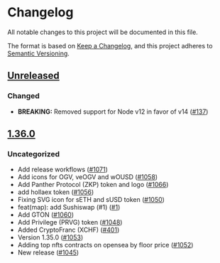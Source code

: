 # Changelog
All notable changes to this project will be documented in this file.

The format is based on [Keep a Changelog](https://keepachangelog.com/en/1.0.0/),
and this project adheres to [Semantic Versioning](https://semver.org/spec/v2.0.0.html).

## [Unreleased]
### Changed
- **BREAKING:** Removed support for Node v12 in favor of v14 ([#137](https://github.com/MetaMask/eth-json-rpc-middleware/pull/137))

## [1.36.0]
### Uncategorized
- Add release workflows ([#1071](https://github.com/MetaMask/contract-metadata/pull/1071))
- Add icons for OGV, veOGV and wOUSD ([#1058](https://github.com/MetaMask/contract-metadata/pull/1058))
- Add Panther Protocol (ZKP) token and logo ([#1066](https://github.com/MetaMask/contract-metadata/pull/1066))
- add hollaex token ([#1056](https://github.com/MetaMask/contract-metadata/pull/1056))
- Fixing SVG icon for sETH and sUSD token ([#1050](https://github.com/MetaMask/contract-metadata/pull/1050))
- feat(map): add Sushiswap (#1) ([#1](https://github.com/MetaMask/contract-metadata/pull/1))
- Add GTON ([#1060](https://github.com/MetaMask/contract-metadata/pull/1060))
- Add Privilege (PRVG) token ([#1048](https://github.com/MetaMask/contract-metadata/pull/1048))
- Added CryptoFranc (XCHF) ([#401](https://github.com/MetaMask/contract-metadata/pull/401))
- Version 1.35.0 ([#1053](https://github.com/MetaMask/contract-metadata/pull/1053))
- Adding top nfts contracts on opensea by floor price ([#1052](https://github.com/MetaMask/contract-metadata/pull/1052))
- New release ([#1045](https://github.com/MetaMask/contract-metadata/pull/1045))

[Unreleased]: https://github.com/MetaMask/contract-metadata/compare/v1.36.0...HEAD
[1.36.0]: https://github.com/MetaMask/contract-metadata/releases/tag/v1.36.0
